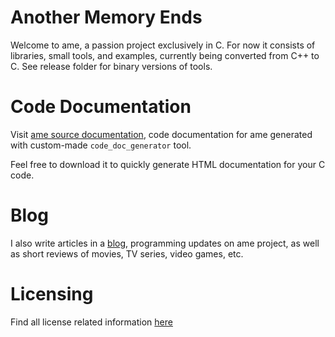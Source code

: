 # Another Memory Ends

Welcome to ame, a passion project exclusively in C.
For now it consists of libraries, small tools, and examples, currently being converted from C++ to C.
See release folder for binary versions of tools.

# Code Documentation

Visit [ame source documentation](https://amedev1.github.io/ame/), code documentation for ame generated with custom-made `code_doc_generator` tool.

Feel free to download it to quickly generate HTML documentation for your C code.

# Blog

I also write articles in a [blog](https://ame-dev.com), programming updates on ame project, as well as short reviews of movies, TV series, video games, etc.

# Licensing

Find all license related information [here](https://github.com/amedev1/ame/blob/master/LICENSE.md)
